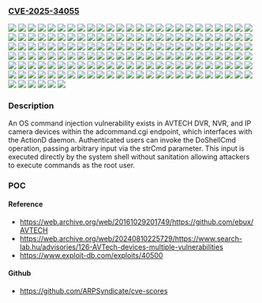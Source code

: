 ### [CVE-2025-34055](https://cve.mitre.org/cgi-bin/cvename.cgi?name=CVE-2025-34055)
![](https://img.shields.io/static/v1?label=Product&message=IP%20camera%2C%20DVR%2C%20and%20NVR%20Devices&color=blue)
![](https://img.shields.io/static/v1?label=Version&message=1001-1000-1000-1000%20&color=brightgreen)
![](https://img.shields.io/static/v1?label=Version&message=1002-1000-1000-1000%20&color=brightgreen)
![](https://img.shields.io/static/v1?label=Version&message=1002-1001-1001-1001%20&color=brightgreen)
![](https://img.shields.io/static/v1?label=Version&message=1003-1000-1001-1000%20&color=brightgreen)
![](https://img.shields.io/static/v1?label=Version&message=1003-1001-1001-1000%20&color=brightgreen)
![](https://img.shields.io/static/v1?label=Version&message=1003-1001-1001-1001%20&color=brightgreen)
![](https://img.shields.io/static/v1?label=Version&message=1004-1000-1000-1000%20&color=brightgreen)
![](https://img.shields.io/static/v1?label=Version&message=1004-1001-1001-1001%20&color=brightgreen)
![](https://img.shields.io/static/v1?label=Version&message=1004-1001-1002-1000%20&color=brightgreen)
![](https://img.shields.io/static/v1?label=Version&message=1004-1002-1001-1000%20&color=brightgreen)
![](https://img.shields.io/static/v1?label=Version&message=1004V-1002V-1003V-1001V%20&color=brightgreen)
![](https://img.shields.io/static/v1?label=Version&message=1004Y-1002Y-1001EJ-1000Y%20&color=brightgreen)
![](https://img.shields.io/static/v1?label=Version&message=1005-1001-1002-1000%20&color=brightgreen)
![](https://img.shields.io/static/v1?label=Version&message=1005-1002-1001-1002%20&color=brightgreen)
![](https://img.shields.io/static/v1?label=Version&message=1005-1002-1002-1000%20&color=brightgreen)
![](https://img.shields.io/static/v1?label=Version&message=1005-1002-1004-1001%20&color=brightgreen)
![](https://img.shields.io/static/v1?label=Version&message=1006-1001-1003-1000%20&color=brightgreen)
![](https://img.shields.io/static/v1?label=Version&message=1006-1001-1003-1003%20&color=brightgreen)
![](https://img.shields.io/static/v1?label=Version&message=1006-1002-1001-1002%20&color=brightgreen)
![](https://img.shields.io/static/v1?label=Version&message=1006-1002-1003-1000%20&color=brightgreen)
![](https://img.shields.io/static/v1?label=Version&message=1006R-1002R-1001R-1002R%20&color=brightgreen)
![](https://img.shields.io/static/v1?label=Version&message=1007-1001-1003-1000%20&color=brightgreen)
![](https://img.shields.io/static/v1?label=Version&message=1007-1001-1003-1003%20&color=brightgreen)
![](https://img.shields.io/static/v1?label=Version&message=1007-1002-1004-1000%20&color=brightgreen)
![](https://img.shields.io/static/v1?label=Version&message=1007-1003-1005-1001%20&color=brightgreen)
![](https://img.shields.io/static/v1?label=Version&message=1007E-1003E-1005EJ-1001E%20&color=brightgreen)
![](https://img.shields.io/static/v1?label=Version&message=1007V-1003V-1005V-1001V%20&color=brightgreen)
![](https://img.shields.io/static/v1?label=Version&message=1008-1001-1001-1001%20&color=brightgreen)
![](https://img.shields.io/static/v1?label=Version&message=1008-1002-1002-1003%20&color=brightgreen)
![](https://img.shields.io/static/v1?label=Version&message=1008-1002-1005-1000%20&color=brightgreen)
![](https://img.shields.io/static/v1?label=Version&message=1008-1003-1005-1003%20&color=brightgreen)
![](https://img.shields.io/static/v1?label=Version&message=1008-1004-1003-1002%20&color=brightgreen)
![](https://img.shields.io/static/v1?label=Version&message=1009-1001-1002-1001%20&color=brightgreen)
![](https://img.shields.io/static/v1?label=Version&message=1009-1001-1004-1000%20&color=brightgreen)
![](https://img.shields.io/static/v1?label=Version&message=1009-1003-1006-1001%20&color=brightgreen)
![](https://img.shields.io/static/v1?label=Version&message=1009-1004-1005-1006%20&color=brightgreen)
![](https://img.shields.io/static/v1?label=Version&message=1009-1004-1006-1003%20&color=brightgreen)
![](https://img.shields.io/static/v1?label=Version&message=1009Y-1003Y-1006Y-1001Y%20&color=brightgreen)
![](https://img.shields.io/static/v1?label=Version&message=1010-1001-1003-1001%20&color=brightgreen)
![](https://img.shields.io/static/v1?label=Version&message=1010-1001-1004-1005%20&color=brightgreen)
![](https://img.shields.io/static/v1?label=Version&message=1010-1002-1005-1000%20&color=brightgreen)
![](https://img.shields.io/static/v1?label=Version&message=1010-1004-1007-1001%20&color=brightgreen)
![](https://img.shields.io/static/v1?label=Version&message=1010-1005-1005-1002%20&color=brightgreen)
![](https://img.shields.io/static/v1?label=Version&message=1011-1002-1004-1001%20&color=brightgreen)
![](https://img.shields.io/static/v1?label=Version&message=1011-1002-1006-1000%20&color=brightgreen)
![](https://img.shields.io/static/v1?label=Version&message=1011-1005-1007EJ-1001%20&color=brightgreen)
![](https://img.shields.io/static/v1?label=Version&message=1011-1005-1008-1002%20&color=brightgreen)
![](https://img.shields.io/static/v1?label=Version&message=1012-1002-1004-1001%20&color=brightgreen)
![](https://img.shields.io/static/v1?label=Version&message=1012-1002-1006-1005%20&color=brightgreen)
![](https://img.shields.io/static/v1?label=Version&message=1012-1002-1007-1004%20&color=brightgreen)
![](https://img.shields.io/static/v1?label=Version&message=1012-1003-1001-1005%20&color=brightgreen)
![](https://img.shields.io/static/v1?label=Version&message=1012-1003-1005-1005%20&color=brightgreen)
![](https://img.shields.io/static/v1?label=Version&message=1012-1004-1008-1008%20&color=brightgreen)
![](https://img.shields.io/static/v1?label=Version&message=1012-1008-1009-1000-FFFF%20&color=brightgreen)
![](https://img.shields.io/static/v1?label=Version&message=1013-1002-1006-1005%20&color=brightgreen)
![](https://img.shields.io/static/v1?label=Version&message=1013-1003-1005-1001%20&color=brightgreen)
![](https://img.shields.io/static/v1?label=Version&message=1013-1004-1008-1003%20&color=brightgreen)
![](https://img.shields.io/static/v1?label=Version&message=1013-1004-1008-1008%20&color=brightgreen)
![](https://img.shields.io/static/v1?label=Version&message=1014-1002-1007-1004%20&color=brightgreen)
![](https://img.shields.io/static/v1?label=Version&message=1014-1003-1006-1001%20&color=brightgreen)
![](https://img.shields.io/static/v1?label=Version&message=1014-1003-1006PL-1001%20&color=brightgreen)
![](https://img.shields.io/static/v1?label=Version&message=1014-1003-1007-1001%20&color=brightgreen)
![](https://img.shields.io/static/v1?label=Version&message=1014-1004-1008-1008%20&color=brightgreen)
![](https://img.shields.io/static/v1?label=Version&message=1014-1005-1009-1002%20&color=brightgreen)
![](https://img.shields.io/static/v1?label=Version&message=1014-1007-1009-1001%20&color=brightgreen)
![](https://img.shields.io/static/v1?label=Version&message=1014L-1002L-1006L-1005L%20&color=brightgreen)
![](https://img.shields.io/static/v1?label=Version&message=1015-1006-1004-1002%20&color=brightgreen)
![](https://img.shields.io/static/v1?label=Version&message=1015-1006-1005-1002%20&color=brightgreen)
![](https://img.shields.io/static/v1?label=Version&message=1015-1006-1008-1002%20&color=brightgreen)
![](https://img.shields.io/static/v1?label=Version&message=1015-1006-1008-1007%20&color=brightgreen)
![](https://img.shields.io/static/v1?label=Version&message=1015-1006-1010-1003%20&color=brightgreen)
![](https://img.shields.io/static/v1?label=Version&message=1015-1007-1007-1007%20&color=brightgreen)
![](https://img.shields.io/static/v1?label=Version&message=1015K-1006K-1008PO-1002K%20&color=brightgreen)
![](https://img.shields.io/static/v1?label=Version&message=1015Y-1007Y-1010Y-1001Y%20&color=brightgreen)
![](https://img.shields.io/static/v1?label=Version&message=1016-1003-1007-1001%20&color=brightgreen)
![](https://img.shields.io/static/v1?label=Version&message=1016-1004-1009-1009%20&color=brightgreen)
![](https://img.shields.io/static/v1?label=Version&message=1016-1006-1008-1007%20&color=brightgreen)
![](https://img.shields.io/static/v1?label=Version&message=1016-1007-1005-1001%20&color=brightgreen)
![](https://img.shields.io/static/v1?label=Version&message=1016-1007-1009-1003%20&color=brightgreen)
![](https://img.shields.io/static/v1?label=Version&message=1016-1007-1011-1001%20&color=brightgreen)
![](https://img.shields.io/static/v1?label=Version&message=1016-1007-1011-1003%20&color=brightgreen)
![](https://img.shields.io/static/v1?label=Version&message=1016-1008-1007-1007%20&color=brightgreen)
![](https://img.shields.io/static/v1?label=Version&message=1016Y-1007Y-1011Y-1001Y%20&color=brightgreen)
![](https://img.shields.io/static/v1?label=Version&message=1017-1002-1008-1005%20&color=brightgreen)
![](https://img.shields.io/static/v1?label=Version&message=1017-1003-1007-1002%20&color=brightgreen)
![](https://img.shields.io/static/v1?label=Version&message=1017-1003-1008-1006%20&color=brightgreen)
![](https://img.shields.io/static/v1?label=Version&message=1017-1008-1012-1002%20&color=brightgreen)
![](https://img.shields.io/static/v1?label=Version&message=1017-1011-1013-1001-FFFF%20&color=brightgreen)
![](https://img.shields.io/static/v1?label=Version&message=1017Y-1008Y-1012Y-1002Y%20&color=brightgreen)
![](https://img.shields.io/static/v1?label=Version&message=1017k-1003k-1008k-1006k%20&color=brightgreen)
![](https://img.shields.io/static/v1?label=Version&message=1018-1003-1005-1004%20&color=brightgreen)
![](https://img.shields.io/static/v1?label=Version&message=1018-1003-1007-1002%20&color=brightgreen)
![](https://img.shields.io/static/v1?label=Version&message=1018-1003-1008-1003%20&color=brightgreen)
![](https://img.shields.io/static/v1?label=Version&message=1018-1003-1008-1004%20&color=brightgreen)
![](https://img.shields.io/static/v1?label=Version&message=1018-1003-1008PO-1003%20&color=brightgreen)
![](https://img.shields.io/static/v1?label=Version&message=1018-1006-1009-1007%20&color=brightgreen)
![](https://img.shields.io/static/v1?label=Version&message=1018-1007-1009-1003%20&color=brightgreen)
![](https://img.shields.io/static/v1?label=Version&message=1018-1008-1012-1004%20&color=brightgreen)
![](https://img.shields.io/static/v1?label=Version&message=1019-1003-1007-1002%20&color=brightgreen)
![](https://img.shields.io/static/v1?label=Version&message=1019-1003-1008-1001%20&color=brightgreen)
![](https://img.shields.io/static/v1?label=Version&message=1019-1004-1009-1007%20&color=brightgreen)
![](https://img.shields.io/static/v1?label=Version&message=1019-1007-1009-1003%20&color=brightgreen)
![](https://img.shields.io/static/v1?label=Version&message=1019-1009-1013-1003%20&color=brightgreen)
![](https://img.shields.io/static/v1?label=Version&message=1019-1010-1009-1009%20&color=brightgreen)
![](https://img.shields.io/static/v1?label=Version&message=1019c-1012c-1014c-1001c-FFFF%20&color=brightgreen)
![](https://img.shields.io/static/v1?label=Version&message=1020-1003-1008-1003%20&color=brightgreen)
![](https://img.shields.io/static/v1?label=Version&message=1020-1003-1008-1004%20&color=brightgreen)
![](https://img.shields.io/static/v1?label=Version&message=1020-1003-1010-1006%20&color=brightgreen)
![](https://img.shields.io/static/v1?label=Version&message=1020-1004-1009-1007%20&color=brightgreen)
![](https://img.shields.io/static/v1?label=Version&message=1020-1005-1011-1010%20&color=brightgreen)
![](https://img.shields.io/static/v1?label=Version&message=1020-1005-1012-1007%20&color=brightgreen)
![](https://img.shields.io/static/v1?label=Version&message=1020-1007-1008-1003%20&color=brightgreen)
![](https://img.shields.io/static/v1?label=Version&message=1020-1007-1009-1003%20&color=brightgreen)
![](https://img.shields.io/static/v1?label=Version&message=1021-1003-1008-1003%20&color=brightgreen)
![](https://img.shields.io/static/v1?label=Version&message=1021-1003-1008-1004%20&color=brightgreen)
![](https://img.shields.io/static/v1?label=Version&message=1021-1005-1011-1010%20&color=brightgreen)
![](https://img.shields.io/static/v1?label=Version&message=1021-1007-1010-1003%20&color=brightgreen)
![](https://img.shields.io/static/v1?label=Version&message=1021L-1003L-1010L-1006L%20&color=brightgreen)
![](https://img.shields.io/static/v1?label=Version&message=1021r-1004r-1009r-1007r%20&color=brightgreen)
![](https://img.shields.io/static/v1?label=Version&message=1022-1003-1008-1002%20&color=brightgreen)
![](https://img.shields.io/static/v1?label=Version&message=1022-1004-1009-1007%20&color=brightgreen)
![](https://img.shields.io/static/v1?label=Version&message=1022-1007-1012-1007%20&color=brightgreen)
![](https://img.shields.io/static/v1?label=Version&message=1022-1012-1011-1009%20&color=brightgreen)
![](https://img.shields.io/static/v1?label=Version&message=1022-1014-1016-1002-FFFF%20&color=brightgreen)
![](https://img.shields.io/static/v1?label=Version&message=1022L-1004L-1011L-1006L%20&color=brightgreen)
![](https://img.shields.io/static/v1?label=Version&message=1022L-1005L-1011L-1010L%20&color=brightgreen)
![](https://img.shields.io/static/v1?label=Version&message=1022Y-1014Y-1016Y-1002Y-FFFF%20&color=brightgreen)
![](https://img.shields.io/static/v1?label=Version&message=1023-1004-1010-1007%20&color=brightgreen)
![](https://img.shields.io/static/v1?label=Version&message=1023-1014-1017-1002-FFFF%20&color=brightgreen)
![](https://img.shields.io/static/v1?label=Version&message=1025-1006-1013-1011%20&color=brightgreen)
![](https://img.shields.io/static/v1?label=Version&message=1025-1008-1013-1008%20&color=brightgreen)
![](https://img.shields.io/static/v1?label=Version&message=1025-1014-1013-1009%20&color=brightgreen)
![](https://img.shields.io/static/v1?label=Version&message=1027-1008-1012-1008%20&color=brightgreen)
![](https://img.shields.io/static/v1?label=Version&message=1027-1008-1013-1008%20&color=brightgreen)
![](https://img.shields.io/static/v1?label=Version&message=1027-1014-1015-1009%20&color=brightgreen)
![](https://img.shields.io/static/v1?label=Version&message=1027L-1006L-1015L-1009L%20&color=brightgreen)
![](https://img.shields.io/static/v1?label=Version&message=1028-1007-1014-1012%20&color=brightgreen)
![](https://img.shields.io/static/v1?label=Version&message=1029-1007-1014-1008%20&color=brightgreen)
![](https://img.shields.io/static/v1?label=Version&message=1030-1007-1014-1012%20&color=brightgreen)
![](https://img.shields.io/static/v1?label=Version&message=1030-1008-1014-1008%20&color=brightgreen)
![](https://img.shields.io/static/v1?label=Version&message=1031-1007-1015-1012%20&color=brightgreen)
![](https://img.shields.io/static/v1?label=Version&message=1032-1007-1015-1008%20&color=brightgreen)
![](https://img.shields.io/static/v1?label=Version&message=1032k-1007k-1015k-1008k%20&color=brightgreen)
![](https://img.shields.io/static/v1?label=Version&message=1036r-1008r-1016r-1009r%20&color=brightgreen)
![](https://img.shields.io/static/v1?label=Version&message=1037-1008-1017-1009%20&color=brightgreen)
![](https://img.shields.io/static/v1?label=Version&message=S749-S749-S749-S749%20&color=brightgreen)
![](https://img.shields.io/static/v1?label=Version&message=S820-S820-S820-S820%20&color=brightgreen)
![](https://img.shields.io/static/v1?label=Version&message=S823-S823-S823-S823%20&color=brightgreen)
![](https://img.shields.io/static/v1?label=Version&message=S855-S855-S855-S855%20&color=brightgreen)
![](https://img.shields.io/static/v1?label=Version&message=S914V-S914V-S914V-S914V%20&color=brightgreen)
![](https://img.shields.io/static/v1?label=Version&message=S968-S968-S968-S968%20&color=brightgreen)
![](https://img.shields.io/static/v1?label=Version&message=S984-S984-S984-S984%20&color=brightgreen)
![](https://img.shields.io/static/v1?label=Version&message=T717-T717-T717-T717%20&color=brightgreen)
![](https://img.shields.io/static/v1?label=Vulnerability&message=CWE-20%20Improper%20Input%20Validation&color=brightgreen)
![](https://img.shields.io/static/v1?label=Vulnerability&message=CWE-78%20Improper%20Neutralization%20of%20Special%20Elements%20used%20in%20an%20OS%20Command%20('OS%20Command%20Injection')&color=brightgreen)

### Description

An OS command injection vulnerability exists in AVTECH DVR, NVR, and IP camera devices within the adcommand.cgi endpoint, which interfaces with the ActionD daemon. Authenticated users can invoke the DoShellCmd operation, passing arbitrary input via the strCmd parameter. This input is executed directly by the system shell without sanitation allowing attackers to execute commands as the root user.

### POC

#### Reference
- https://web.archive.org/web/20161029201749/https://github.com/ebux/AVTECH
- https://web.archive.org/web/20240810225729/https://www.search-lab.hu/advisories/126-AVTech-devices-multiple-vulnerabilities
- https://www.exploit-db.com/exploits/40500

#### Github
- https://github.com/ARPSyndicate/cve-scores

